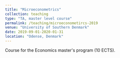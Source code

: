 ```yaml
---
title: "Microeconometrics"
collection: teaching
type: "TA, master level course"
permalink: /teaching/microeconometircs-2019
venue: "University of Southern Denmark"
date: 2019-09-01-2020-01-31
location: "Odense, Denmark"
---
```


Course for the Economics master's program (10 ECTS).